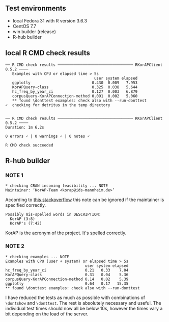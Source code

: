 ## Test environments
* local Fedora 31 with R version 3.6.3
* CentOS 7.7
* win builder (release)
* R-hub builder

## local R CMD check results
```
── R CMD check results ───────────────────────────────── RKorAPClient 0.5.2 ────
   Examples with CPU or elapsed time > 5s
                                       user system elapsed
   ggplotly                           0.430  0.009   7.953
   KorAPQuery-class                   0.325  0.038   5.644
   hc_freq_by_year_ci                 0.127  0.003   6.879
   corpusQuery-KorAPConnection-method 0.091  0.002   5.060
   ** found \donttest examples: check also with --run-donttest
✓  checking for detritus in the temp directory


── R CMD check results ───────────────────────────────── RKorAPClient 0.5.2 ────
Duration: 1m 6.2s

0 errors ✓ | 0 warnings ✓ | 0 notes ✓

R CMD check succeeded
```

## R-hub builder
### NOTE 1
```
* checking CRAN incoming feasibility ... NOTE
Maintainer: ‘KorAP-Team <korap@ids-mannheim.de>’
```
According to [this stackoverflow](https://stackoverflow.com/questions/23829978/checking-cran-incoming-feasibility-note-maintainer) this note can be ignored if the maintainer is specified correctly.

```
Possibly mis-spelled words in DESCRIPTION:
  KorAP (3:8)
  KorAP's (7:42)
```
KorAP is the acronym of the project. It's spelled correctly.

### NOTE 2
```
* checking examples ... NOTE
Examples with CPU (user + system) or elapsed time > 5s
                                   user system elapsed
hc_freq_by_year_ci                 0.21   0.33    7.04
KorAPQuery-class                   0.31   0.04    5.36
corpusQuery-KorAPConnection-method 0.14   0.02    5.39
ggplotly                           0.64   0.17   15.35
** found \donttest examples: check also with --run-donttest
```
I have reduced the tests as much as possible with combinations of  `\dontshow` and `\donttest`.
The rest is absolutely necessary and useful. The individual test times should now all be below 10s, however the times vary a bit depending on the load of the server.
